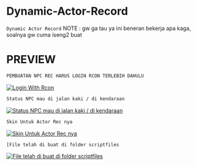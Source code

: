 # Dynamic-Actor-Record

`Dynamic Actor Record`
NOTE : gw ga tau ya ini beneran bekerja apa kaga, soalnya gw cuma iseng2 buat

# PREVIEW 

```bash
PEMBUATAN NPC REC HARUS LOGIN RCON TERLEBIH DAHULU
```
[![Login With Rcon](https://media.discordapp.net/attachments/1139146928634990625/1175705501401612299/0NEan9a.png?ex=656c3413&is=6559bf13&hm=b43bc24785ad965af8efc74891a2a8665a255ef912559faf070ec519304b7cbb&=&width=885&height=498)]([https://discord.gg/SCJ94u2M6v])
```bash
Status NPC mau di jalan kaki / di kendaraan
```
[![Status NPC mau di jalan kaki / di kendaraan](https://media.discordapp.net/attachments/1139146928634990625/1175705501959475220/pkSkSFY.png?ex=656c3413&is=6559bf13&hm=dfb1f65f974e4a4dc79d66e19ef03e420c707be99557278c4e83032d184d086d&=&width=885&height=498)]([https://discord.gg/SCJ94u2M6v])
```bash
Skin Untuk Actor Rec nya
```
[![Skin Untuk Actor Rec nya](https://media.discordapp.net/attachments/1139146928634990625/1175705502450196480/C7EwySt.png?ex=656c3413&is=6559bf13&hm=ab4ad3c42c087025c61d5fae319406b7293aca279d37f30412b9b7149cbd04b2&=&width=885&height=498)]([https://discord.gg/SCJ94u2M6v])
```bash
[File telah di buat di folder scriptfiles
```
[![File telah di buat di folder scriptfiles](https://media.discordapp.net/attachments/1139146928634990625/1175705410901135380/kiMWrdP.png?ex=656c33fd&is=6559befd&hm=7ae3d267c3a3a2935bea45ace0c2e3efc32c217daca852129c8237f38bd6f81e&=&width=468&height=46)]([https://discord.gg/SCJ94u2M6v])
